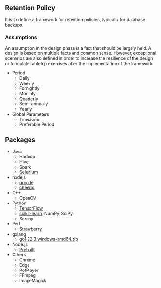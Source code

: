 
## Retention Policy

It is to define a framework for retention policies, typically for database backups.

### Assumptions

An assumption in the design phase is a fact that should be largely held. A design is based on multiple facts and common sense. However, exceptional scenarios are also defined in order to increase the resilience of the design or formulate tabletop exercises after the implementation of the framework.

- Period
  - Daily
  - Weekly
  - Fornightly
  - Monthly
  - Quarterly
  - Semi-annually
  - Yearly
- Global Parameters
  - Timezone
  - Preferable Period

## Packages

- Java
  - Hadoop
  - Hive
  - Spark
  - [Selenium](https://www.selenium.dev/downloads/)
- nodejs
  - [qrcode](https://www.npmjs.com/package/qrcode)
  - [cheerio](https://cheerio.js.org/)
- C++
  - OpenCV
- Python
  - [TensorFlow](https://www.tensorflow.org/)
  - [scikit-learn](https://scikit-learn.org/stable/) (NumPy, SciPy)
  - Scrapy
- Perl
  - [Strawberry](https://strawberryperl.com/releases.html)
- golang
  - [go1.22.3.windows-amd64.zip](https://go.dev/dl/)
- Node.js
  - [Prebuilt](https://nodejs.org/en/download/prebuilt-binaries/current)
- Others
  - Chrome
  - Edge
  - PotPlayer
  - FFmpeg
  - ImageMagick
